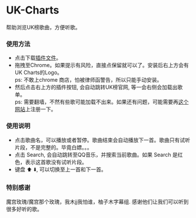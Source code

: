 # UK-Charts
帮助浏览UK榜歌曲，方便听歌。

### 使用方法
* 点击下载[插件文件](https://github.com/xiaoshuangLi/UK-Charts/raw/master/UK-Charts.crx)。
* 拖拽至Chrome。如果提示有风险，直接点保留就可以了。安装后右上方会有UK Charts的Logo。<br> ps: 不敢上chrome 商店，怕被律师函警告，所以只能手动安装。
* 然后点击右上方的插件按钮, 会自动跳转UK榜官网, 等一会右侧会加载出歌单。<br> ps: 需要翻墙，不然有些歌可能加载不出来。如果还有问题，可能需要再[这个网站](https://www.deezer.com)上注册一下。

### 使用说明
* 点击歌曲名，可以播放或者暂停。歌曲结束会自动播放下一首。歌曲只有试听片段，不是完整的。毕竟白嫖。。。
* 点击 Search, 会自动跳转至QQ音乐，并搜索当前歌曲。如果 Search 是红色，表示这首歌没有试听片段。
* 键盘 ⬆️ ⬇️, 可以切换至上一首和下一首。

### 特别感谢
魔宫玫瑰/魔宫那个玫瑰，我木jj我怕谁，柚子木字幕组. 感谢他们让我们可以听到很多好听的歌。
